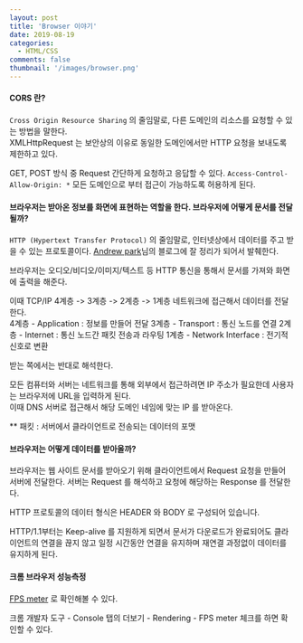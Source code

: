 ```yaml
---
layout: post
title: 'Browser 이야기'
date: 2019-08-19
categories:
  - HTML/CSS
comments: false
thumbnail: '/images/browser.png'
---
```


#### CORS 란?

`Cross Origin Resource Sharing` 의 줄임말로, 다른 도메인의 리소스를 요청할 수 있는 방법을 말한다.  
XMLHttpRequest 는 보안상의 이유로 동일한 도메인에서만 HTTP 요청을 보내도록 제한하고 있다.

GET, POST 방식 중 Request 간단하게 요청하고 응답할 수 있다.
`Access-Control-Allow-Origin: *` 모든 도메인으로 부터 접근이 가능하도록 허용하게 된다.

#### 브라우저는 받아온 정보를 화면에 표현하는 역할을 한다. 브라우저에 어떻게 문서를 전달될까?

`HTTP (Hypertext Transfer Protocol)` 의 줄임말로, 인터넷상에서 데이터를 주고 받을 수 있는 프로토콜이다.
[Andrew park][andrew park]님의 블로그에 잘 정리가 되어서 발췌한다.

브라우저는 오디오/비디오/이미지/텍스트 등 HTTP 통신을 통해서 문서를 가져와 화면에 출력을 해준다.

이때 TCP/IP 4계층 -> 3계층 -> 2계층 -> 1계층 네트워크에 접근해서 데이터를 전달한다.  
4계층 - Application : 정보를 만들어 전달
3계층 - Transport : 통신 노드를 연결
2계층 - Internet : 통신 노드간 패킷 전송과 라우팅
1계층 - Network Interface : 전기적 신호로 변환

받는 쪽에서는 반대로 해석한다.

모든 컴퓨터와 서버는 네트워크를 통해 외부에서 접근하려면 IP 주소가 필요한데 사용자는 브라우저에 URL을 입력하게 된다.  
이때 DNS 서버로 접근해서 해당 도메인 네임에 맞는 IP 를 받아온다.

\*\* 패킷 : 서버에서 클라이언트로 전송되는 데이터의 포맷

#### 브라우저는 어떻게 데이터를 받아올까?

브라우저는 웹 사이트 문서를 받아오기 위해 클라이언트에서 Request 요청을 만들어 서버에 전달한다.
서버는 Request 를 해석하고 요청에 해당하는 Response 를 전달한다.

HTTP 프로토콜의 데이터 형식은 HEADER 와 BODY 로 구성되어 있습니다.

HTTP/1.1부터는 Keep-alive 를 지원하게 되면서 문서가 다운로드가 완료되어도 클라이언트의 연결을 끊지 않고
일정 시간동안 연결을 유지하며 재연결 과정없이 데이터를 유지하게 된다.

[andrew park]: https://medium.com/@pks2974/website%EB%8A%94-%EC%96%B4%EB%96%BB%EA%B2%8C-%EB%B3%B4%EC%97%AC%EC%A7%80%EA%B2%8C%EB%90%98%EB%8A%94-%EA%B1%B8%EA%B9%8C-1-108009d4bdb

#### 크롬 브라우저 성능측정

[FPS meter](https://developer.chrome.com/docs/devtools/evaluate-performance) 로 확인해볼 수 있다.

크롬 개발자 도구 - Console 탭의 더보기 - Rendering - FPS meter 체크를 하면 확인할 수 있다.
